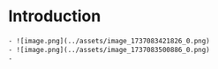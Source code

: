 # Introduction
	- ![image.png](../assets/image_1737083421826_0.png)
	- ![image.png](../assets/image_1737083500886_0.png)
	-